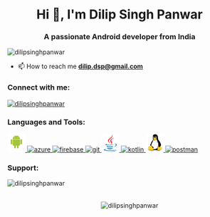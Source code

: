 <h1 align="center">Hi 👋, I'm Dilip Singh Panwar</h1>
<h3 align="center">A passionate Android developer from India</h3>

<p align="left"> <img src="https://komarev.com/ghpvc/?username=dilipsinghpanwar&label=Profile%20views&color=0e75b6&style=flat" alt="dilipsinghpanwar" /> </p>

- 📫 How to reach me **dilip.dsp@gmail.com**

<h3 align="left">Connect with me:</h3>
<p align="left">
<a href="https://linkedin.com/in/dilipsinghpanwar" target="blank"><img align="center" src="https://raw.githubusercontent.com/rahuldkjain/github-profile-readme-generator/master/src/images/icons/Social/linked-in-alt.svg" alt="dilipsinghpanwar" height="30" width="40" /></a>
</p>

<h3 align="left">Languages and Tools:</h3>
<p align="left"> <a href="https://developer.android.com" target="_blank" rel="noreferrer"> <img src="https://raw.githubusercontent.com/devicons/devicon/master/icons/android/android-original-wordmark.svg" alt="android" width="40" height="40"/> </a> <a href="https://azure.microsoft.com/en-in/" target="_blank" rel="noreferrer"> <img src="https://www.vectorlogo.zone/logos/microsoft_azure/microsoft_azure-icon.svg" alt="azure" width="40" height="40"/> </a> <a href="https://firebase.google.com/" target="_blank" rel="noreferrer"> <img src="https://www.vectorlogo.zone/logos/firebase/firebase-icon.svg" alt="firebase" width="40" height="40"/> </a> <a href="https://git-scm.com/" target="_blank" rel="noreferrer"> <img src="https://www.vectorlogo.zone/logos/git-scm/git-scm-icon.svg" alt="git" width="40" height="40"/> </a> <a href="https://www.java.com" target="_blank" rel="noreferrer"> <img src="https://raw.githubusercontent.com/devicons/devicon/master/icons/java/java-original.svg" alt="java" width="40" height="40"/> </a> <a href="https://kotlinlang.org" target="_blank" rel="noreferrer"> <img src="https://www.vectorlogo.zone/logos/kotlinlang/kotlinlang-icon.svg" alt="kotlin" width="40" height="40"/> </a> <a href="https://www.linux.org/" target="_blank" rel="noreferrer"> <img src="https://raw.githubusercontent.com/devicons/devicon/master/icons/linux/linux-original.svg" alt="linux" width="40" height="40"/> </a> <a href="https://postman.com" target="_blank" rel="noreferrer"> <img src="https://www.vectorlogo.zone/logos/getpostman/getpostman-icon.svg" alt="postman" width="40" height="40"/> </a> </p>

<h3 align="left">Support:</h3>
<p><a href="https://www.buymeacoffee.com/dilipsinghpanwar"> <img align="left" src="https://cdn.buymeacoffee.com/buttons/v2/default-yellow.png" height="50" width="210" alt="dilipsinghpanwar" /></a></p><br><br>

<p><img align="center" src="https://github-readme-stats.vercel.app/api/top-langs?username=dilipsinghpanwar&show_icons=true&locale=en&layout=compact" alt="dilipsinghpanwar" /></p>
